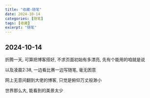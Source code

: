 ```yaml
---
title: "收藏-随笔"
date: 2024-10-14
categories: [随笔]
tags: [收藏]
excerpt: "随笔"
---
```


## 2024-10-14

折腾一天, 可算把博客搭好, 不求页面初始有多漂亮, 先有个能用的咱就是说

以及凌晨2:38, 一边看比赛一边写随笔, 毫无困意

网上无意间翻到大佬的博客, 只觉是俯仰万丈般渺小

世界那么大, 能看到的美景太少
